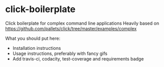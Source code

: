 # click-boilerplate
Click boilerplate for complex command line applications
Heavily based on https://github.com/pallets/click/tree/master/examples/complex

What you should put here:

- Installation instructions
- Usage instructions, preferably with fancy gifs
- Add travis-ci, codacity, test-coverage and requirements badge
